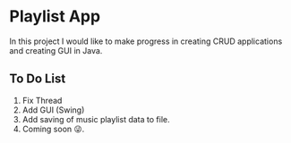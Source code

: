 # Playlist App

In this project I would like to make progress in creating CRUD applications and creating GUI in Java.

## To Do List
1. Fix Thread
2. Add GUI (Swing)
3. Add saving of music playlist data to file.
4. Coming soon 😜.